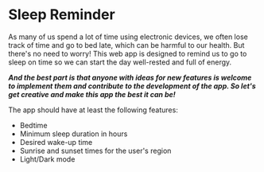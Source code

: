 # Sleep Reminder

As many of us spend a lot of time using electronic devices, 
we often lose track of time and go to bed late, which can be harmful to our health. 
But there's no need to worry! This web app is designed to remind us to go to sleep on time so we can start the day well-rested and full of energy. 

***And the best part is that anyone with ideas for new features is welcome to implement them and contribute to the development of the app. 
So let's get creative and make this app the best it can be!***

The app should have at least the following features:

- Bedtime
- Minimum sleep duration in hours
- Desired wake-up time
- Sunrise and sunset times for the user's region
- Light/Dark mode

